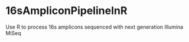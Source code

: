 # 16sAmpliconPipelineInR
Use R to process 16s amplicons sequenced with next generation Illumina MiSeq
